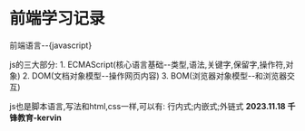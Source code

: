 # 前端学习记录

前端语言--{javascript}

js的三大部分:
    1. ECMAScript(核心语言基础--类型,语法,关键字,保留字,操作符,对象)
    2. DOM(文档对象模型--操作网页内容)
    3. BOM(浏览器对象模型--和浏览器交互)

js也是脚本语言,写法和html,css一样,可以有:
    行内式;内嵌式;外链式
**2023.11.18 千锋教育-kervin**